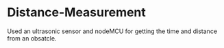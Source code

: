 # Distance-Measurement
Used an ultrasonic sensor and nodeMCU for getting the time and distance from an obsatcle.
